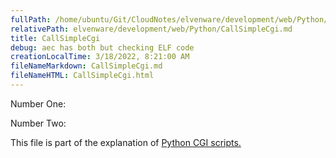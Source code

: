```yaml
---
fullPath: /home/ubuntu/Git/CloudNotes/elvenware/development/web/Python/CallSimpleCgi.md
relativePath: elvenware/development/web/Python/CallSimpleCgi.md
title: CallSimpleCgi
debug: aec has both but checking ELF code
creationLocalTime: 3/18/2022, 8:21:00 AM
fileNameMarkdown: CallSimpleCgi.md
fileNameHTML: CallSimpleCgi.html
---
```


<!-- toc -->
<!-- tocstop -->

Number One:

Number Two:

This file is part of the explanation of [Python CGI
scripts.](PythonScripts.html#moreCgi)
